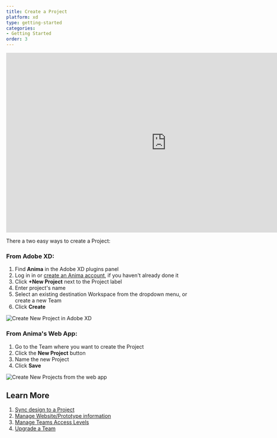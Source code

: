 ```yaml
---
title: Create a Project
platform: xd
type: getting-started
categories: 
- Getting Started
order: 3
---
```

<!----
Anima Projects live inside a Workspace or Team and there are two types of Workspaces: **Personal Workspace** and **Teams Workspaces:**

-   **Personal Workspace** is where you do work by yourself. Only you can access your Personal Projects unless you invite others as Guests (Share > Invite Guests). Use the sidebar to access your Personal Projects or click the drop-down menu in the top left corner of the Anima web app.

-   **Teams Workspaces** is where you can collaborate with others in your Organization. There can be multiple Projects in one team. Anyone added to the a Team can access these Projects. 

	You can also invite Guests to a specific Project in a Team and restrict them from accessing the other Projects (Share > Invite Guests). Learn more about **[Access Levels](/v3/adobe-xd/export/manage-access.html "Learn more about Anima Access Levels")**.

> ❗️**IMPORTANT** 
> - Each **Team Workspace** needs its own separate Anima subscription
> - **Personal Workspace** will automatically be upgraded when a Team workspace is upgraded
> 

## How to Create a Project

---->
<iframe width="864" height="486" src="https://www.youtube.com/embed/U95pneKEDJ8" frameborder="0" allow="accelerometer; autoplay; encrypted-media; gyroscope; picture-in-picture" allowfullscreen></iframe>

There a two easy ways to create a Project:

### **From Adobe XD:**
1. Find **Anima** in the Adobe XD plugins panel
2. Log in in or [create an Anima account](https://projects.animaapp.com/#/signup "Create an Anima account"), if you haven't already done it
3. Click **+New Project** next to the Project label
4. Enter project's name
5. Select an existing destination Workspace from the dropdown menu, or create a new Team
6. Click **Create**
	
![Create New Project in Adobe XD](https://p46.f4.n0.cdn.getcloudapp.com/items/v1uDx18g/Create%20new%20Project%402x.png?v=938ac22763b4d90944b512a350adecf3 "Create a new Anima Project")

### **From Anima's Web App:**
1. Go to the Team where you want to create the Project
2. Click the **New Project** button
3. Name the new Project
4. Click **Save**

![Create New Projects from the web app](https://p46.f4.n0.cdn.getcloudapp.com/items/QwuKbDdj/Create%20project%20in%20web%20app.png?v=0826a839f5764ebc7a36b423a2eef874 "Create a new Anima Project from the web app")


## Learn More

1. [Sync design to a Project](/v3/adobe-xd/getting-started/preview.html "Sync design to a Project")
2. [Manage Website/Prototype information](/v3/adobe-xd/export/manage-website.html "Manage Website/Prototype information")
3. [Manage Teams Access Levels](/v3/adobe-xd/export/manage-access.html "Manage Teams Access Levels")
4. [Upgrade a Team](/v3/adobe-xd/getting-started/upgrade.html "Upgrade a Team")
